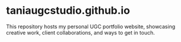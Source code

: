 # taniaugcstudio.github.io
This repository hosts my personal UGC portfolio website, showcasing creative work, client collaborations, and ways to get in touch.
